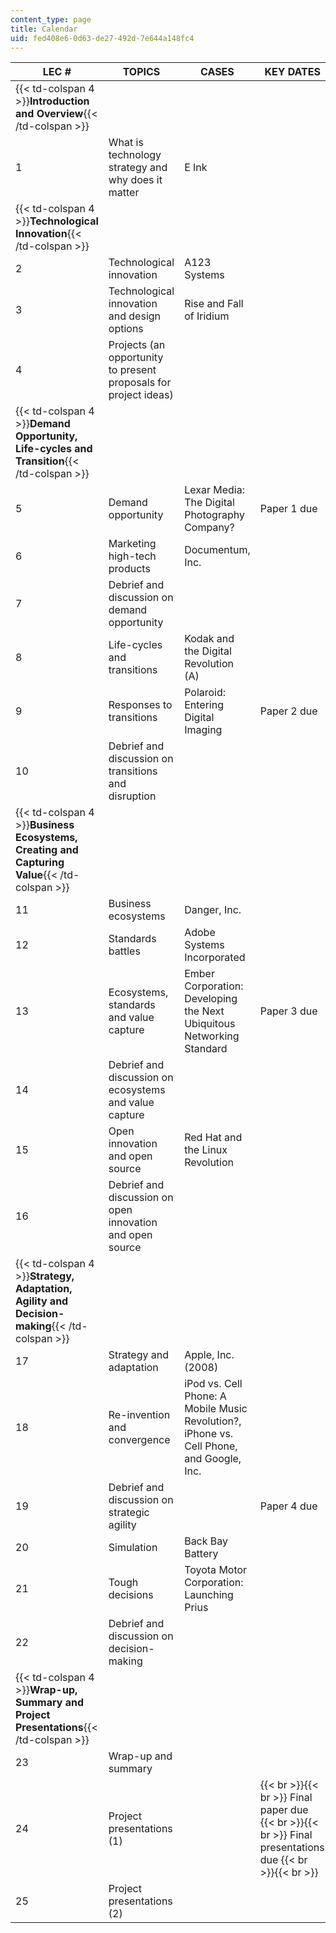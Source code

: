```yaml
---
content_type: page
title: Calendar
uid: fed408e6-0d63-de27-492d-7e644a148fc4
---
```


| LEC # | TOPICS | CASES | KEY DATES |
| --- | --- | --- | --- |
| {{< td-colspan 4 >}}**Introduction and Overview**{{< /td-colspan >}} ||||
| 1 | What is technology strategy and why does it matter | E Ink | &nbsp; |
| {{< td-colspan 4 >}}**Technological Innovation**{{< /td-colspan >}} ||||
| 2 | Technological innovation | A123 Systems | &nbsp; |
| 3 | Technological innovation and design options | Rise and Fall of Iridium | &nbsp; |
| 4 | Projects (an opportunity to present proposals for project ideas) | &nbsp; |
| {{< td-colspan 4 >}}**Demand Opportunity, Life-cycles and Transition**{{< /td-colspan >}} ||||
| 5 | Demand opportunity | Lexar Media: The Digital Photography Company? | Paper 1 due |
| 6 | Marketing high-tech products | Documentum, Inc. | &nbsp; |
| 7 | Debrief and discussion on demand opportunity | &nbsp; |
| 8 | Life-cycles and transitions | Kodak and the Digital Revolution (A) | &nbsp; |
| 9 | Responses to transitions | Polaroid: Entering Digital Imaging | Paper 2 due |
| 10 | Debrief and discussion on transitions and disruption | &nbsp; |
| {{< td-colspan 4 >}}**Business Ecosystems, Creating and Capturing Value**{{< /td-colspan >}} ||||
| 11 | Business ecosystems | Danger, Inc. | &nbsp; |
| 12 | Standards battles | Adobe Systems Incorporated | &nbsp; |
| 13 | Ecosystems, standards and value capture | Ember Corporation: Developing the Next Ubiquitous Networking Standard | Paper 3 due |
| 14 | Debrief and discussion on ecosystems and value capture | &nbsp; |
| 15 | Open innovation and open source | Red Hat and the Linux Revolution | &nbsp; |
| 16 | Debrief and discussion on open innovation and open source | &nbsp; |
| {{< td-colspan 4 >}}**Strategy, Adaptation, Agility and Decision-making**{{< /td-colspan >}} ||||
| 17 | Strategy and adaptation | Apple, Inc. (2008) | &nbsp; |
| 18 | Re-invention and convergence | iPod vs. Cell Phone: A Mobile Music Revolution?, iPhone vs. Cell Phone, and Google, Inc. | &nbsp; |
| 19 | Debrief and discussion on strategic agility | &nbsp; | Paper 4 due |
| 20 | Simulation | Back Bay Battery | &nbsp; |
| 21 | Tough decisions | Toyota Motor Corporation: Launching Prius | &nbsp; |
| 22 | Debrief and discussion on decision-making | &nbsp; |
| {{< td-colspan 4 >}}**Wrap-up, Summary and Project Presentations**{{< /td-colspan >}} ||||
| 23 | Wrap-up and summary | &nbsp; |
| 24 | Project presentations (1) | &nbsp; |  {{< br >}}{{< br >}} Final paper due {{< br >}}{{< br >}} Final presentations due {{< br >}}{{< br >}}  |
| 25 | Project presentations (2) | &nbsp; |